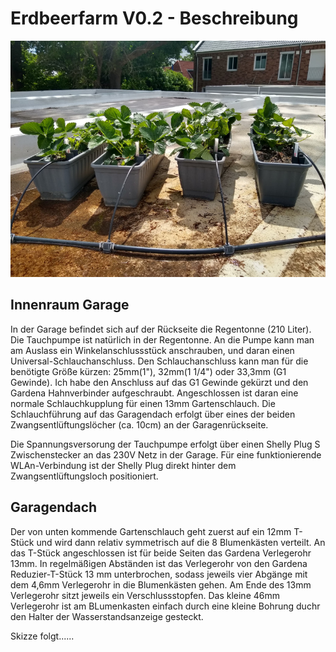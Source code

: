 # Erdbeerfarm V0.2 - Beschreibung 
![Bild](erdbeerfarm_v0.2_1.jpg)
## Innenraum Garage

In der Garage befindet sich auf der Rückseite die Regentonne (210 Liter). Die Tauchpumpe ist natürlich in der Regentonne. An die Pumpe kann man am Auslass ein Winkelanschlussstück anschrauben, und daran einen Universal-Schlauchanschluss. Den Schlauchanschluss kann man für die benötigte Größe kürzen: 25mm(1"), 32mm(1 1/4") oder 33,3mm (G1 Gewinde).
Ich habe den Anschluss auf das G1 Gewinde gekürzt und den Gardena Hahnverbinder aufgeschraubt. Angeschlossen ist daran eine normale Schlauchkupplung für einen 13mm Gartenschlauch.
Die Schlauchführung auf das Garagendach erfolgt über eines der beiden Zwangsentlüftungslöcher (ca. 10cm) an der Garagenrückseite.

Die Spannungsversorung der Tauchpumpe erfolgt über einen Shelly Plug S Zwischenstecker an das 230V Netz in der Garage. Für eine funktionierende WLAn-Verbindung ist der Shelly Plug direkt hinter dem Zwangsentlüftungsloch positioniert.

## Garagendach

Der von unten kommende Gartenschlauch geht zuerst auf ein 12mm T-Stück und wird dann relativ symmetrisch auf die 8 Blumenkästen verteilt. An das T-Stück angeschlossen ist für beide Seiten das Gardena Verlegerohr 13mm. In regelmäßigen Abständen ist das Verlegerohr von den Gardena Reduzier-T-Stück 13 mm unterbrochen, sodass jeweils vier Abgänge mit dem 4,6mm Verlegerohr in die Blumenkästen gehen. Am Ende des 13mm Verlegerohr sitzt jeweils ein Verschlussstopfen.
Das kleine 46mm Verlegerohr ist am BLumenkasten einfach durch eine kleine Bohrung duchr den Halter der Wasserstandsanzeige gesteckt.

Skizze folgt......



